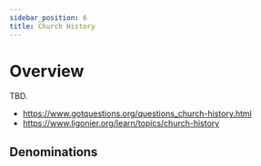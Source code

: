```yaml
---
sidebar_position: 6
title: Church History
---
```


# Overview
TBD.

- https://www.gotquestions.org/questions_church-history.html
- https://www.ligonier.org/learn/topics/church-history


## Denominations
